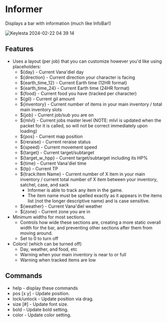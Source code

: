 # Informer
Displays a bar with information (much like InfoBar!)


![Keylesta 2024-02-22 04 39 14](https://github.com/iLVL-Key/FFXI/assets/101156258/cf77b9fe-f046-471a-a37d-c5ccb4e79fe2)


## Features
- Uses a layout (per job) that you can customize however you'd like using placeholders:
  - ${day} - Current Vana'diel day
  - ${direction} - Current direction your character is facing
  - ${earth_time_12} - Current Earth time (12HR format)
  - ${earth_time_24} - Current Earth time (24HR format)
  - ${food} - Current food you have (tracked per character)
  - ${gil} - Current gil amount
  - ${inventory} - Current number of items in your main inventory / total main inventory slots
  - ${job} - Current job/sub you are on
  - ${mlvl} - Current jobs master level (NOTE: mlvl is updated when the packet for it is called, so will not be correct immediately upon loading)
  - ${pos} - Current map position
  - ${reraise} - Current reraise status
  - ${speed} - Current movement speed
  - ${target} - Current target/subtarget
  - ${target_w_hpp} - Current target/subtarget including its HP%
  - ${time} - Current Vana'diel time
  - ${tp} - Current TP
  - ${track:Item Name} - Current number of X item in your main inventory / current total number of X item between your inventory, satchel, case, and sack
    - Informer is able to track any item in the game.
    - The item name must be spelled exactly as it appears in the items list (not the longer descriptive name) and is case sensitive.
  - ${weather} - Current Vana'diel weather
  - ${zone} - Current zone you are in
- Minimum widths for most sections.
  - Controls how wide these sections are, creating a more static overall width for the bar, and preventing other sections after them from moving around.
  - Set to 0 to turn off
- Colors! (which can be turned off)
  - Day, weather, and food, etc
  - Warning when your main inventory is near to or full
  - Warning when tracked items are low

## Commands
- help - display these commands
- pos [x y] - Update position.
- lock/unlock - Update position via drag.
- size [#] - Update font size.
- bold - Update bold setting.
- color - Update color setting.
